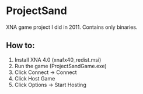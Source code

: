 # ProjectSand
XNA game project I did in 2011. Contains only binaries.

How to:
-----------------------
1. Install XNA 4.0 (xnafx40_redist.msi)
2. Run the game (ProjectSandGame.exe)
3. Click Connect -> Connect
4. Click Host Game
5. Click Options -> Start Hosting
